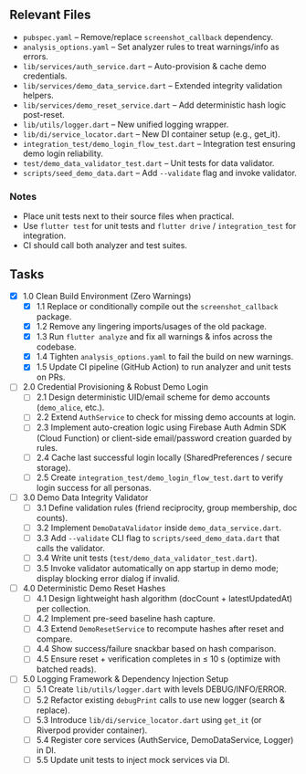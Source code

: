 ## Relevant Files

- `pubspec.yaml` – Remove/replace `screenshot_callback` dependency.
- `analysis_options.yaml` – Set analyzer rules to treat warnings/info as errors.
- `lib/services/auth_service.dart` – Auto-provision & cache demo credentials.
- `lib/services/demo_data_service.dart` – Extended integrity validation helpers.
- `lib/services/demo_reset_service.dart` – Add deterministic hash logic post-reset.
- `lib/utils/logger.dart` – New unified logging wrapper.
- `lib/di/service_locator.dart` – New DI container setup (e.g., get_it).
- `integration_test/demo_login_flow_test.dart` – Integration test ensuring demo login reliability.
- `test/demo_data_validator_test.dart` – Unit tests for data validator.
- `scripts/seed_demo_data.dart` – Add `--validate` flag and invoke validator.

### Notes

- Place unit tests next to their source files when practical.
- Use `flutter test` for unit tests and `flutter drive` / `integration_test` for integration.
- CI should call both analyzer and test suites.

## Tasks

- [x] 1.0 Clean Build Environment (Zero Warnings)
  - [x] 1.1 Replace or conditionally compile out the `screenshot_callback` package.
  - [x] 1.2 Remove any lingering imports/usages of the old package.
  - [x] 1.3 Run `flutter analyze` and fix all warnings & infos across the codebase.
  - [x] 1.4 Tighten `analysis_options.yaml` to fail the build on new warnings.
  - [x] 1.5 Update CI pipeline (GitHub Action) to run analyzer and unit tests on PRs.

- [ ] 2.0 Credential Provisioning & Robust Demo Login
  - [ ] 2.1 Design deterministic UID/email scheme for demo accounts (`demo_alice`, etc.).
  - [ ] 2.2 Extend `AuthService` to check for missing demo accounts at login.
  - [ ] 2.3 Implement auto-creation logic using Firebase Auth Admin SDK (Cloud Function) or client-side email/password creation guarded by rules.
  - [ ] 2.4 Cache last successful login locally (SharedPreferences / secure storage).
  - [ ] 2.5 Create `integration_test/demo_login_flow_test.dart` to verify login success for all personas.

- [ ] 3.0 Demo Data Integrity Validator
  - [ ] 3.1 Define validation rules (friend reciprocity, group membership, doc counts).
  - [ ] 3.2 Implement `DemoDataValidator` inside `demo_data_service.dart`.
  - [ ] 3.3 Add `--validate` CLI flag to `scripts/seed_demo_data.dart` that calls the validator.
  - [ ] 3.4 Write unit tests (`test/demo_data_validator_test.dart`).
  - [ ] 3.5 Invoke validator automatically on app startup in demo mode; display blocking error dialog if invalid.

- [ ] 4.0 Deterministic Demo Reset Hashes
  - [ ] 4.1 Design lightweight hash algorithm (docCount + latestUpdatedAt) per collection.
  - [ ] 4.2 Implement pre-seed baseline hash capture.
  - [ ] 4.3 Extend `DemoResetService` to recompute hashes after reset and compare.
  - [ ] 4.4 Show success/failure snackbar based on hash comparison.
  - [ ] 4.5 Ensure reset + verification completes in ≤ 10 s (optimize with batched reads).

- [ ] 5.0 Logging Framework & Dependency Injection Setup
  - [ ] 5.1 Create `lib/utils/logger.dart` with levels DEBUG/INFO/ERROR.
  - [ ] 5.2 Refactor existing `debugPrint` calls to use new logger (search & replace).
  - [ ] 5.3 Introduce `lib/di/service_locator.dart` using `get_it` (or Riverpod provider container).
  - [ ] 5.4 Register core services (AuthService, DemoDataService, Logger) in DI.
  - [ ] 5.5 Update unit tests to inject mock services via DI. 